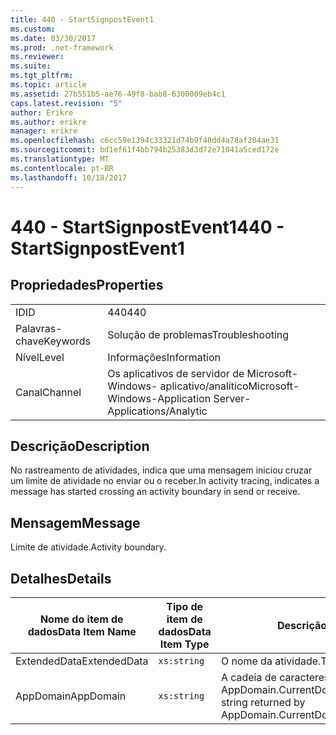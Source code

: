 ```yaml
---
title: 440 - StartSignpostEvent1
ms.custom: 
ms.date: 03/30/2017
ms.prod: .net-framework
ms.reviewer: 
ms.suite: 
ms.tgt_pltfrm: 
ms.topic: article
ms.assetid: 27b551b5-ae76-49f8-bab8-6300009eb4c1
caps.latest.revision: "5"
author: Erikre
ms.author: erikre
manager: erikre
ms.openlocfilehash: c6cc59e1394c33321d74b9f48dd4a78af204ae31
ms.sourcegitcommit: bd1ef61f4bb794b25383d3d72e71041a5ced172e
ms.translationtype: MT
ms.contentlocale: pt-BR
ms.lasthandoff: 10/18/2017
---
```

# <a name="440---startsignpostevent1"></a><span data-ttu-id="59842-102">440 - StartSignpostEvent1</span><span class="sxs-lookup"><span data-stu-id="59842-102">440 - StartSignpostEvent1</span></span>
## <a name="properties"></a><span data-ttu-id="59842-103">Propriedades</span><span class="sxs-lookup"><span data-stu-id="59842-103">Properties</span></span>  
  
|||  
|-|-|  
|<span data-ttu-id="59842-104">ID</span><span class="sxs-lookup"><span data-stu-id="59842-104">ID</span></span>|<span data-ttu-id="59842-105">440</span><span class="sxs-lookup"><span data-stu-id="59842-105">440</span></span>|  
|<span data-ttu-id="59842-106">Palavras-chave</span><span class="sxs-lookup"><span data-stu-id="59842-106">Keywords</span></span>|<span data-ttu-id="59842-107">Solução de problemas</span><span class="sxs-lookup"><span data-stu-id="59842-107">Troubleshooting</span></span>|  
|<span data-ttu-id="59842-108">Nível</span><span class="sxs-lookup"><span data-stu-id="59842-108">Level</span></span>|<span data-ttu-id="59842-109">Informações</span><span class="sxs-lookup"><span data-stu-id="59842-109">Information</span></span>|  
|<span data-ttu-id="59842-110">Canal</span><span class="sxs-lookup"><span data-stu-id="59842-110">Channel</span></span>|<span data-ttu-id="59842-111">Os aplicativos de servidor de Microsoft-Windows- aplicativo/analítico</span><span class="sxs-lookup"><span data-stu-id="59842-111">Microsoft-Windows-Application Server-Applications/Analytic</span></span>|  
  
## <a name="description"></a><span data-ttu-id="59842-112">Descrição</span><span class="sxs-lookup"><span data-stu-id="59842-112">Description</span></span>  
 <span data-ttu-id="59842-113">No rastreamento de atividades, indica que uma mensagem iniciou cruzar um limite de atividade no enviar ou o receber.</span><span class="sxs-lookup"><span data-stu-id="59842-113">In activity tracing, indicates a message has started crossing an activity boundary in send or receive.</span></span>  
  
## <a name="message"></a><span data-ttu-id="59842-114">Mensagem</span><span class="sxs-lookup"><span data-stu-id="59842-114">Message</span></span>  
 <span data-ttu-id="59842-115">Limite de atividade.</span><span class="sxs-lookup"><span data-stu-id="59842-115">Activity boundary.</span></span>  
  
## <a name="details"></a><span data-ttu-id="59842-116">Detalhes</span><span class="sxs-lookup"><span data-stu-id="59842-116">Details</span></span>  
  
|<span data-ttu-id="59842-117">Nome do item de dados</span><span class="sxs-lookup"><span data-stu-id="59842-117">Data Item Name</span></span>|<span data-ttu-id="59842-118">Tipo de item de dados</span><span class="sxs-lookup"><span data-stu-id="59842-118">Data Item Type</span></span>|<span data-ttu-id="59842-119">Descrição</span><span class="sxs-lookup"><span data-stu-id="59842-119">Description</span></span>|  
|--------------------|--------------------|-----------------|  
|<span data-ttu-id="59842-120">ExtendedData</span><span class="sxs-lookup"><span data-stu-id="59842-120">ExtendedData</span></span>|`xs:string`|<span data-ttu-id="59842-121">O nome da atividade.</span><span class="sxs-lookup"><span data-stu-id="59842-121">The name of the activity.</span></span>|  
|<span data-ttu-id="59842-122">AppDomain</span><span class="sxs-lookup"><span data-stu-id="59842-122">AppDomain</span></span>|`xs:string`|<span data-ttu-id="59842-123">A cadeia de caracteres retornada por AppDomain.CurrentDomain.FriendlyName.</span><span class="sxs-lookup"><span data-stu-id="59842-123">The string returned by AppDomain.CurrentDomain.FriendlyName.</span></span>|
